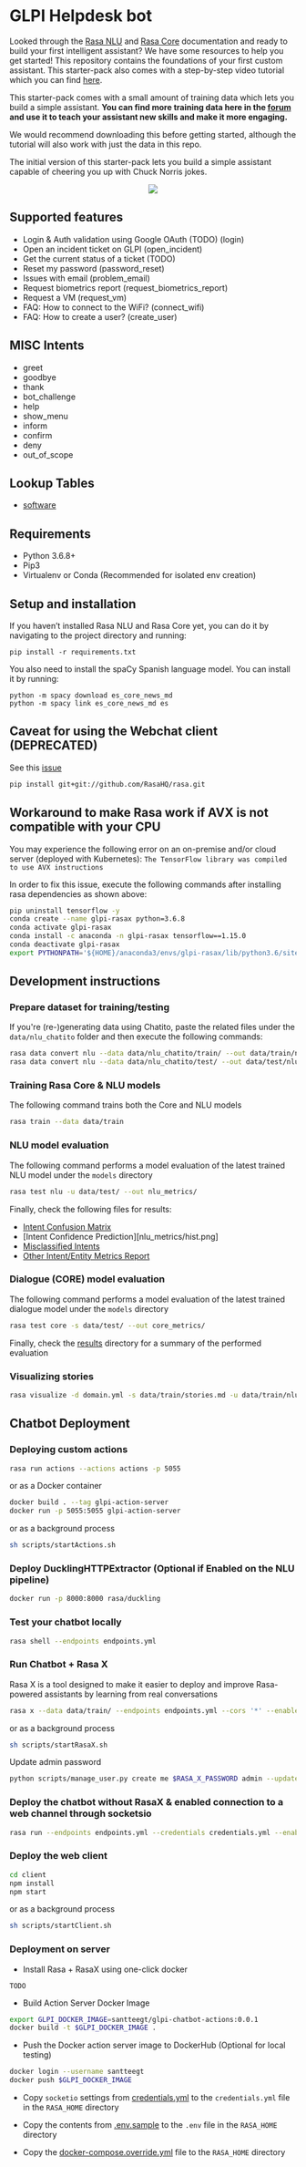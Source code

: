 ﻿# GLPI Helpdesk bot

Looked through the [Rasa NLU](http://rasa.com/docs/nlu/) and [Rasa Core](http://rasa.com/docs/core/) documentation and ready to build your first intelligent assistant? We have some resources to help you get started! This repository contains the foundations of your first custom assistant. This starter-pack also comes with a step-by-step video tutorial which you can find [here](https://youtu.be/lQZ_x0LRUbI).  

This starter-pack comes with a small amount of training data which lets you build a simple assistant. **You can find more training data here in the [forum](https://forum.rasa.com/t/grab-the-nlu-training-dataset-and-starter-packs/903) and use it to teach your assistant new skills and make it more engaging.**

We would recommend downloading this before getting started, although the tutorial will also work with just the data in this repo. 

The initial version of this starter-pack lets you build a simple assistant capable of cheering you up with Chuck Norris jokes.


<p align="center">
  <img src="./rasa-stack-mockup.gif">
</p>

## Supported features
* Login & Auth validation using Google OAuth (TODO) (login)
* Open an incident ticket on GLPI (open_incident)
* Get the current status of a ticket (TODO)
* Reset my password (password_reset)
* Issues with email (problem_email)
* Request biometrics report (request_biometrics_report)
* Request a VM (request_vm)
* FAQ: How to connect to the WiFi? (connect_wifi)
* FAQ: How to create a user? (create_user)

## MISC Intents
* greet
* goodbye
* thank
* bot_challenge
* help
* show_menu
* inform
* confirm
* deny
* out_of_scope

## Lookup Tables
* [software](data/software-dtic.txt)

## Requirements

* Python 3.6.8+
* Pip3
* Virtualenv or Conda (Recommended for isolated env creation)

## Setup and installation

If you haven’t installed Rasa NLU and Rasa Core yet, you can do it by navigating to the project directory and running:  

```
pip install -r requirements.txt
```

You also need to install the spaCy Spanish language model. You can install it by running:

```
python -m spacy download es_core_news_md
python -m spacy link es_core_news_md es
```

## Caveat for using the Webchat client (DEPRECATED)

See this [issue](https://github.com/mrbot-ai/rasa-webchat/issues/28)

```bash
pip install git+git://github.com/RasaHQ/rasa.git

```

## Workaround to make Rasa work if AVX is not compatible with your CPU

You may experience the following error on an on-premise and/or cloud server (deployed with Kubernetes): `The TensorFlow library was compiled to use AVX instructions`

In order to fix this issue, execute the following commands after installing rasa dependencies as shown above:

```bash
pip uninstall tensorflow -y
conda create --name glpi-rasax python=3.6.8
conda activate glpi-rasax
conda install -c anaconda -n glpi-rasax tensorflow==1.15.0
conda deactivate glpi-rasax
export PYTHONPATH='${HOME}/anaconda3/envs/glpi-rasax/lib/python3.6/site-packages'
```

## Development instructions

### Prepare dataset for training/testing

If you're (re-)generating data using Chatito, paste the related files under the `data/nlu_chatito` folder and then execute the following commands:

```bash
rasa data convert nlu --data data/nlu_chatito/train/ --out data/train/nlu.md -l es -f md
rasa data convert nlu --data data/nlu_chatito/test/ --out data/test/nlu.md -l es -f md
```

### Training Rasa Core & NLU models

The following command trains both the Core and NLU models

```bash
rasa train --data data/train
```

### NLU model evaluation

The following command performs a model evaluation of the latest trained NLU model under the `models` directory

```bash
rasa test nlu -u data/test/ --out nlu_metrics/
```

Finally, check the following files for results:
 
* [Intent Confusion Matrix](nlu_metrics/confmat.png) 
* [Intent Confidence Prediction][nlu_metrics/hist.png]
* [Misclassified Intents](nlu_metrics/intent_errors.json)
* [Other Intent/Entity Metrics Report](nlu_metrics/)

### Dialogue (CORE) model evaluation

The following command performs a model evaluation of the latest trained dialogue model under the `models` directory

```bash
rasa test core -s data/test/ --out core_metrics/
```

Finally, check the [results](core_metrics/) directory for a summary of the performed evaluation

### Visualizing stories

```bash
rasa visualize -d domain.yml -s data/train/stories.md -u data/train/nlu.md
```
## Chatbot Deployment

### Deploying custom actions

```bash
rasa run actions --actions actions -p 5055
```

or as a Docker container

```bash
docker build . --tag glpi-action-server
docker run -p 5055:5055 glpi-action-server
```

or as a background process

```bash
sh scripts/startActions.sh
```

### Deploy DucklingHTTPExtractor (Optional if Enabled on the NLU pipeline)

```bash
docker run -p 8000:8000 rasa/duckling
```

### Test your chatbot locally

```bash
rasa shell --endpoints endpoints.yml
```

### Run Chatbot + Rasa X

Rasa X is a tool designed to make it easier to deploy and improve Rasa-powered assistants by learning from real conversations

```bash
rasa x --data data/train/ --endpoints endpoints.yml --cors '*' --enable-api --port 5005 --rasa-x-port 5002
```

or as a background process

```bash
sh scripts/startRasaX.sh
```

Update admin password

```bash
python scripts/manage_user.py create me $RASA_X_PASSWORD admin --update
```

### Deploy the chatbot without RasaX & enabled connection to a web channel through socketsio

```bash
rasa run --endpoints endpoints.yml --credentials credentials.yml --enable-api --cors "*" --port 5005
```

### Deploy the web client

```bash
cd client
npm install
npm start
```

or as a background process

```bash
sh scripts/startClient.sh
```

### Deployment on server

* Install Rasa + RasaX using one-click docker

```
TODO
```

* Build Action Server Docker Image

```bash
export GLPI_DOCKER_IMAGE=santteegt/glpi-chatbot-actions:0.0.1
docker build -t $GLPI_DOCKER_IMAGE .
```

* Push the Docker action server image to DockerHub  (Optional for local testing)

```bash
docker login --username santteegt
docker push $GLPI_DOCKER_IMAGE
```

* Copy `socketio` settings from [credentials.yml](credentials.yml) to the `credentials.yml` file in the `RASA_HOME` directory

* Copy the contents from [.env.sample](.env.sample) to the `.env` file in the `RASA_HOME` directory

* Copy the [docker-compose.override.yml](docker-compose.override.yml) file to the `RASA_HOME` directory
